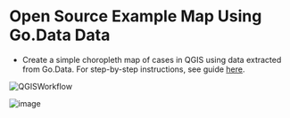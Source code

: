 # Open Source Example Map Using Go.Data Data

- Create a simple choropleth map of cases in QGIS using data extracted from Go.Data. For step-by-step instructions, see guide [here](https://github.com/LangsterGA/Activity8/blob/assets/README.md).


![QGISWorkflow](../assets/DocsWorkflowImage.png)

![image](https://user-images.githubusercontent.com/19505814/122236433-8100f900-ce8c-11eb-9c75-af337494de51.png)



